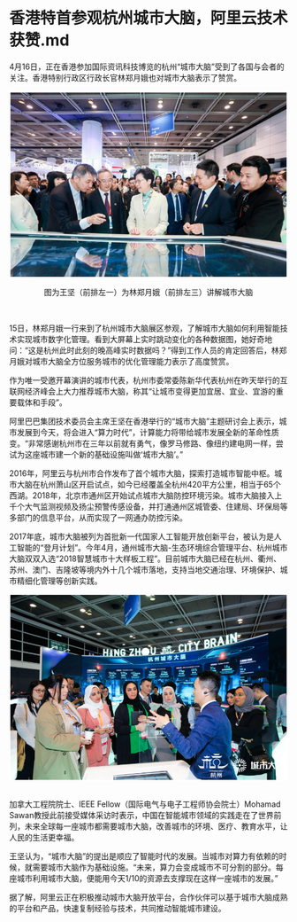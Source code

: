 # 香港特首参观杭州城市大脑，阿里云技术获赞.md

4月16日，正在香港参加国际资讯科技博览的杭州“城市大脑”受到了各国与会者的关注。香港特别行政区行政长官林郑月娥也对城市大脑表示了赞赏。

<div style="text-align:center" align="center">
<img src="/images/香港特首参观杭州城市大脑，阿里云技术获赞1.png" align="center" />

图为王坚（前排左一）为林郑月娥（前排左三）讲解城市大脑
</div>
</br>

15日，林郑月娥一行来到了杭州城市大脑展区参观，了解城市大脑如何利用智能技术实现城市数字化管理。看到大屏幕上实时跳动变化的各种数据图，她好奇地问：“这是杭州此时此刻的晚高峰实时数据吗？”得到工作人员的肯定回答后，林郑月娥对城市大脑全方位服务城市的优化管理能力表示了高度赞赏。

作为唯一受邀开幕演讲的城市代表，杭州市委常委陈新华代表杭州在昨天举行的互联网经济峰会上大力推荐城市大脑，称其“让城市变得更加宜居、宜业、宜游的重要载体和手段”。

阿里巴巴集团技术委员会主席王坚在香港举行的“城市大脑”主题研讨会上表示，城市发展到今天，将会进入“算力时代”，计算能力将带给城市发展全新的革命性质变。“非常感谢杭州市在三年以前就有勇气，像罗马修路、像纽约建电网一样，尝试为这座城市建一个新的基础设施叫做‘城市大脑’。”

2016年，阿里云与杭州市合作发布了首个城市大脑，探索打造城市智能中枢。城市大脑在杭州萧山区开启试点，如今已经覆盖全杭州420平方公里，相当于65个西湖。2018年，北京市通州区开始试点城市大脑防控环境污染。城市大脑接入上千个大气监测视频及扬尘预警传感设备，并打通通州区城管委、住建局、环保局等多部门的信息平台，从而实现了一网通办防控污染。

2017年底，城市大脑被列为首批新一代国家人工智能开放创新平台，被认为是人工智能的“登月计划”。今年4月，通州城市大脑-生态环境综合管理平台、杭州城市大脑双双入选“2018智慧城市十大样板工程”。目前城市大脑已经在杭州、衢州、苏州、澳门、吉隆坡等境内外十几个城市落地，支持当地交通治理、环境保护、城市精细化管理等创新实践。

<div style="text-align:center" align="center">
<img src="/images/香港特首参观杭州城市大脑，阿里云技术获赞2.png" align="center" />
</div>
</br>

加拿大工程院院士、IEEE Fellow（国际电气与电子工程师协会院士）Mohamad Sawan教授此前接受媒体采访时表示，中国在智能城市领域的实践走在了世界前列，未来全球每一座城市都需要城市大脑，改善城市的环境、医疗、教育水平，让人民的生活更幸福。

王坚认为，“城市大脑”的提出是顺应了智能时代的发展。当城市对算力有依赖的时候，就需要城市大脑作为基础设施。“未来，算力会变成城市不可分割的部分。每座城市利用城市大脑，便能用今天1/10的资源去支撑现在这样一座城市的发展。”

据了解，阿里云正在积极推动城市大脑开放平台，合作伙伴可以基于城市大脑成熟的平台和产品，快速复制经验与技术，共同推动智能城市建设。
